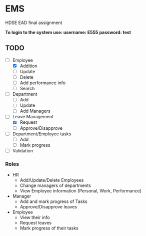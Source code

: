 # EMS
HDSE EAD final assignment

**To login to the system use: username: E555 password: test**

## TODO
- [ ] Employee
    - [x] Addition
    - [ ] Update
    - [ ] Delete
    - [ ] Add performance info
    - [ ] Search
- [ ] Department
    - [ ] Add
    - [ ] Update
    - [ ] Add Managers
- [ ] Leave Management
    - [x] Request
    - [ ] Approve/Disapprove
- [ ] Department/Employee tasks
    - [ ] Add
    - [ ] Mark progress
- [ ] Validation
    
### Roles
* HR
    * Add/Update/Delete Employees
    * Change managers of departments
    * View Employee information (Personal, Work, Performance)
* Manager
    * Add and mark progress of Tasks
    * Approve/Disapprove leaves
* Employee
    * View their info
    * Request leaves
    * Mark progress of their tasks

